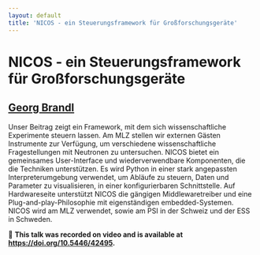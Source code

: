 ```yaml
---
layout: default
title: 'NICOS - ein Steuerungsframework für Großforschungsgeräte'
---
```


# NICOS - ein Steuerungsframework für Großforschungsgeräte

## [Georg Brandl](../../speaker/RZEXJG/)

Unser Beitrag zeigt ein Framework, mit dem sich wissenschaftliche Experimente steuern lassen.  Am MLZ stellen wir externen Gästen Instrumente zur Verfügung, um verschiedene wissenschaftliche Fragestellungen mit Neutronen zu untersuchen. NICOS bietet ein gemeinsames User-Interface und wiederverwendbare Komponenten, die die Techniken unterstützen. Es wird Python in einer stark angepassten Interpreterumgebung verwendet, um Abläufe zu steuern, Daten und Parameter zu visualisieren, in einer konfigurierbaren Schnittstelle. Auf Hardwareseite unterstützt NICOS die gängigen Middlewaretreiber und eine Plug-and-play-Philosophie mit eigenständigen embedded-Systemen. NICOS wird am MLZ verwendet, sowie am PSI in der Schweiz und der ESS in Schweden.

🎥 **This talk was recorded on video and is available at <https://doi.org/10.5446/42495>.**